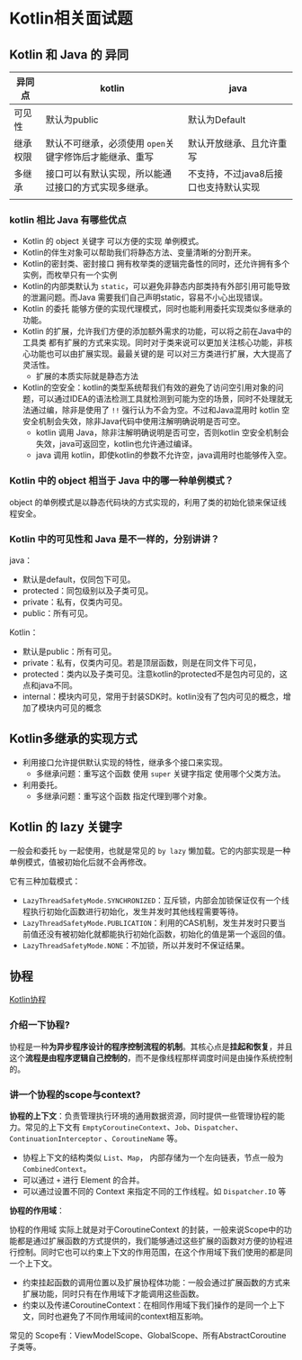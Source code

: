 # Kotlin相关面试题

## Kotlin 和 Java 的 异同

| 异同点   | kotlin                                                  | java                                  |
| -------- | ------------------------------------------------------- | ------------------------------------- |
| 可见性   | 默认为public                                            | 默认为Default                         |
| 继承权限 | 默认不可继承，必须使用 `open`关键字修饰后才能继承、重写 | 默认开放继承、且允许重写              |
| 多继承   | 接口可以有默认实现，所以能通过接口的方式实现多继承。    | 不支持，不过java8后接口也支持默认实现 |
|          |                                                         |                                       |

### kotlin 相比 Java 有哪些优点

* Kotlin 的 object 关键字 可以方便的实现 单例模式。
* Kotlin的伴生对象可以帮助我们将静态方法、变量清晰的分割开来。
* Kotlin的密封类、密封接口 拥有枚举类的逻辑完备性的同时，还允许拥有多个实例，而枚举只有一个实例
* Kotlin的内部类默认为 `static`，可以避免非静态内部类持有外部引用可能导致的泄漏问题。而Java 需要我们自己声明static，容易不小心出现错误。
* Kotlin 的委托 能够方便的实现代理模式，同时也能利用委托实现类似多继承的功能。
* Kotlin 的扩展，允许我们方便的添加额外需求的功能，可以将之前在Java中的工具类 都有扩展的方式来实现。同时对于类来说可以更加关注核心功能，非核心功能也可以由扩展实现。最最关键的是 可以对三方类进行扩展，大大提高了灵活性。
  * 扩展的本质实际就是静态方法
* Kotlin的空安全：kotlin的类型系统帮我们有效的避免了访问空引用对象的问题，可以通过IDEA的语法检测工具就检测到可能为空的场景，同时不处理就无法通过编，除非是使用了 `!!` 强行认为不会为空。不过和Java混用时 kotlin 空安全机制会失效，除非Java代码中使用注解明确说明是否可空。
  * kotlin 调用 Java，除非注解明确说明是否可空，否则kotlin 空安全机制会失效，java可返回空，kotlin也允许通过编译。
  * java 调用 kotlin，即使kotlin的参数不允许空，java调用时也能够传入空。

### Kotlin 中的 object 相当于 Java 中的哪一种单例模式？

object 的单例模式是以静态代码块的方式实现的，利用了类的初始化锁来保证线程安全。

### Kotlin 中的可见性和 Java 是不一样的，分别讲讲？

java：

* 默认是default，仅同包下可见。
* protected：同包级别以及子类可见。
* private：私有，仅类内可见。
* public：所有可见。

Kotlin：

* 默认是public：所有可见。
* private：私有，仅类内可见。若是顶层函数，则是在同文件下可见，
* protected：类内以及子类可见。注意kotlin的protected不是包内可见的，这点和java不同。
* internal：模块内可见，常用于封装SDK时。kotlin没有了包内可见的概念，增加了模块内可见的概念

## Kotlin多继承的实现方式

* 利用接口允许提供默认实现的特性，继承多个接口来实现。
  * 多继承问题：重写这个函数 使用 `super` 关键字指定 使用哪个父类方法。
* 利用委托。
  * 多继承问题：重写这个函数 指定代理到哪个对象。

## Kotlin 的 lazy 关键字

一般会和委托 `by` 一起使用，也就是常见的 `by lazy` 懒加载。它的内部实现是一种单例模式，值被初始化后就不会再修改。

它有三种加载模式：

* `LazyThreadSafetyMode.SYNCHRONIZED`：互斥锁，内部会加锁保证仅有一个线程执行初始化函数进行初始化，发生并发时其他线程需要等待。
* `LazyThreadSafetyMode.PUBLICATION`：利用的CAS机制，发生并发时只要当前值还没有被初始化就都能执行初始化函数，初始化的值是第一个返回的值。
* `LazyThreadSafetyMode.NONE`：不加锁，所以并发时不保证结果。

## 协程

[Kotlin协程](../language/kotlin/Kotlin协程.md)

### 介绍一下协程?

协程是一种**为异步程序设计的程序控制流程的机制**。其核心点是**挂起和恢复**，并且这个**流程是由程序逻辑自己控制的**，而不是像线程那样调度时间是由操作系统控制的。

### 讲一个协程的scope与context?

**协程的上下文**：负责管理执行环境的通用数据资源，同时提供一些管理协程的能力。常见的上下文有 `EmptyCoroutineContext`、`Job`、`Dispatcher`、`ContinuationInterceptor` 、`CoroutineName` 等。

* 协程上下文的结构类似 `List`、`Map`， 内部存储为一个左向链表，节点一般为 `CombinedContext`。
* 可以通过 `+` 进行 Element 的合并。
* 可以通过设置不同的 Context 来指定不同的工作线程。如 `Dispatcher.IO` 等



**协程的作用域**：

协程的作用域 实际上就是对于CoroutineContext 的封装，一般来说Scope中的功能都是通过扩展函数的方式提供的，我们能够通过这些扩展的函数对方便的协程进行控制。同时它也可以约束上下文的作用范围，在这个作用域下我们使用的都是同一个上下文。

* 约束挂起函数的调用位置以及扩展协程体功能：一般会通过扩展函数的方式来扩展功能，同时只有在作用域下才能调用这些函数。
* 约束以及传递CoroutineContext：在相同作用域下我们操作的是同一个上下文，同时也避免了不同作用域间的context相互影响。

常见的 Scope有：ViewModelScope、GlobalScope、所有AbstractCoroutine子类等。

